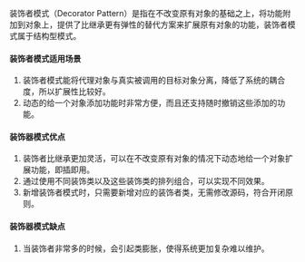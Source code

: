 装饰者模式（Decorator Pattern）是指在不改变原有对象的基础之上，将功能附加到对象上，提供了比继承更有弹性的替代方案来扩展原有对象的功能，装饰者模式属于结构型模式。



#### 装饰者模式适用场景

1. 装饰者模式能将代理对象与真实被调用的目标对象分离，降低了系统的耦合度，所以扩展性比较好。
2. 动态的给一个对象添加功能时非常方便，而且还支持随时撤销这些添加的功能。

#### 装饰器模式优点

1. 装饰者比继承更加灵活，可以在不改变原有对象的情况下动态地给一个对象扩展功能，即插即用。
2. 通过使用不同装饰类以及这些装饰类的排列组合，可以实现不同效果。
3. 新增装饰者模式时，只需要新增对应的装饰者类，无需修改源码，符合开闭原则。

#### 装饰器模式缺点

1. 当装饰者非常多的时候，会引起类膨胀，使得系统更加复杂难以维护。